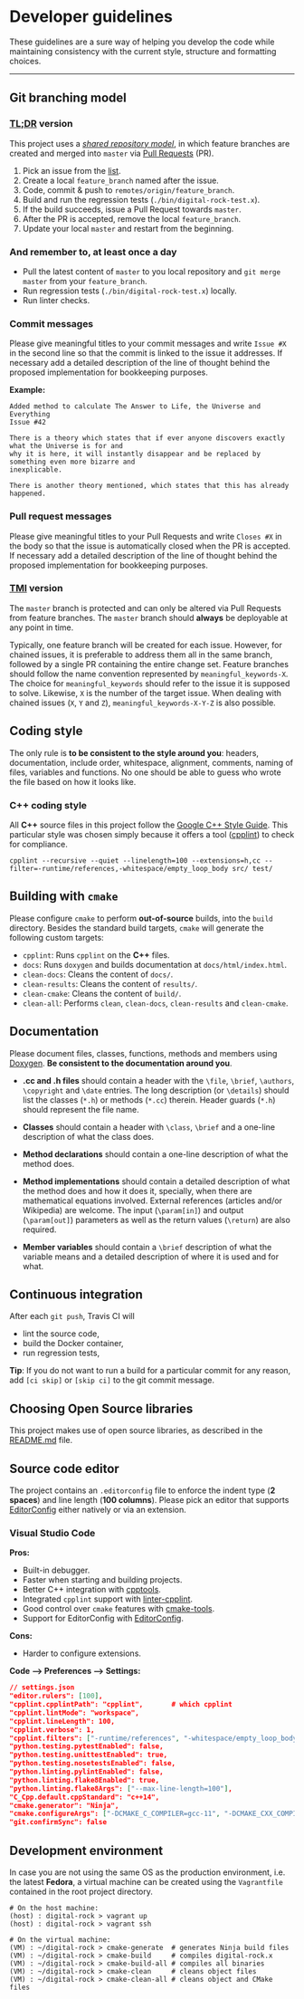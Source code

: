 # Developer guidelines

These guidelines are a sure way of helping you develop the code while maintaining consistency with
the current style, structure and formatting choices.

***

## Git branching model

### [TL;DR](https://en.wiktionary.org/wiki/TLDR) version

This project uses a [*shared repository model*](https://help.github.com/articles/about-collaborative-development-models/),
in which feature branches are created and merged into `master` via [Pull Requests](https://help.github.com/articles/about-pull-requests/) (PR).

1. Pick an issue from the [list](https://github.com/IBM/flowdiscovery-digital-rock/issues).
1. Create a local `feature_branch` named after the issue.
1. Code, commit & push to `remotes/origin/feature_branch`.
1. Build and run the regression tests (`./bin/digital-rock-test.x`).
1. If the build succeeds, issue a Pull Request towards `master`.
1. After the PR is accepted, remove the local `feature_branch`.
1. Update your local `master` and restart from the beginning.

### And remember to, at least once a day

* Pull the latest content of `master` to you local repository and `git merge master` from your `feature_branch`.
* Run regression tests (`./bin/digital-rock-test.x`) locally.
* Run linter checks.

### Commit messages

Please give meaningful titles to your commit messages and write `Issue #X` in the second line so
that the commit is linked to the issue it addresses.
If necessary add a detailed description of the line of thought behind the proposed implementation
for bookkeeping purposes.

**Example:**

```Text
Added method to calculate The Answer to Life, the Universe and Everything
Issue #42

There is a theory which states that if ever anyone discovers exactly what the Universe is for and
why it is here, it will instantly disappear and be replaced by something even more bizarre and
inexplicable.

There is another theory mentioned, which states that this has already happened.
```

### Pull request messages

Please give meaningful titles to your Pull Requests and write `Closes #X` in the body so that the
issue is automatically closed when the PR is accepted.
If necessary add a detailed description of the line of thought behind the proposed implementation
for bookkeeping purposes.

### [TMI](https://en.wiktionary.org/wiki/too_much_information#English) version

The `master` branch is protected and can only be altered via Pull Requests from feature branches.
The `master` branch should **always** be deployable at any point in time.

Typically, one feature branch will be created for each issue.
However, for chained issues, it is preferable to address them all in the same branch, followed by a
single PR containing the entire change set.
Feature branches should follow the name convention represented by `meaningful_keywords-X`.
The choice for `meaningful_keywords` should refer to the issue it is supposed to solve.
Likewise, `X` is the number of the target issue.
When dealing with chained issues (`X`, `Y` and `Z`), `meaningful_keywords-X-Y-Z` is also possible.

## Coding style

The only rule is **to be consistent to the style around you**: headers, documentation, include
order, whitespace, alignment, comments, naming of files, variables and functions.
No one should be able to guess who wrote the file based on how it looks like.

### C++ coding style

All **C++** source files in this project follow the [Google C++ Style Guide](https://google.github.io/styleguide/cppguide.html).
This particular style was chosen simply because it offers a tool ([cpplint](https://github.com/cpplint/cpplint)) to check for
compliance.

```Shell
cpplint --recursive --quiet --linelength=100 --extensions=h,cc --filter=-runtime/references,-whitespace/empty_loop_body src/ test/
```

## Building with `cmake`

Please configure `cmake` to perform **out-of-source** builds, into the `build` directory.
Besides the standard build targets, `cmake` will generate the following custom targets:

* `cpplint`: Runs `cpplint` on the **C++** files.
* `docs`: Runs `doxygen` and builds documentation at `docs/html/index.html`.
* `clean-docs`: Cleans the content of `docs/`.
* `clean-results`: Cleans the content of `results/`.
* `clean-cmake`: Cleans the content of `build/`.
* `clean-all`: Performs `clean`, `clean-docs`, `clean-results` and `clean-cmake`.

## Documentation

Please document files, classes, functions, methods and members using [Doxygen](https://www.doxygen.nl/index.html).
**Be consistent to the documentation around you**.

* **.cc and .h files** should contain a header with the `\file`, `\brief`, `\authors`, `\copyright`
and `\date` entries.
The long description (or `\details`) should list the classes (`*.h`) or methods (`*.cc`) therein.
Header guards (`*.h`) should represent the file name.

* **Classes** should contain a header with `\class`, `\brief` and a one-line description of what
the class does.

* **Method declarations** should contain a one-line description of what the method does.

* **Method implementations** should contain a detailed description of what the method does and how
it does it, specially, when there are mathematical equations involved.
External references (articles and/or Wikipedia) are welcome.
The input (`\param[in]`) and output (`\param[out]`) parameters as well as the return values
(`\return`) are also required.

* **Member variables** should contain a `\brief` description of what the variable means and a
detailed description of where it is used and for what.

## Continuous integration

After each `git push`, Travis CI will

* lint the source code,
* build the Docker container,
* run regression tests,

**Tip**: If you do not want to run a build for a particular commit for any reason, add `[ci skip]`
or `[skip ci]` to the git commit message.

## Choosing Open Source libraries

This project makes use of open source libraries, as described in the [README.md](README.md) file.

## Source code editor

The project contains an `.editorconfig` file to enforce the indent type (**2 spaces**) and line
length (**100 columns**).
Please pick an editor that supports [EditorConfig](http://editorconfig.org/#download) either
natively or via an extension.

### Visual Studio Code

**Pros:**

* Built-in debugger.
* Faster when starting and building projects.
* Better C++ integration with [cpptools](https://marketplace.visualstudio.com/items?itemName=ms-vscode.cpptools).
* Integrated `cpplint` support with [linter-cpplint](https://marketplace.visualstudio.com/items?itemName=mine.cpplint).
* Good control over `cmake` features with [cmake-tools](https://marketplace.visualstudio.com/items?itemName=vector-of-bool.cmake-tools).
* Support for EditorConfig with [EditorConfig](https://marketplace.visualstudio.com/items?itemName=EditorConfig.EditorConfig).

**Cons:**

* Harder to configure extensions.

**Code --> Preferences --> Settings:**

```JSON
// settings.json
"editor.rulers": [100],
"cpplint.cpplintPath": "cpplint",       # which cpplint
"cpplint.lintMode": "workspace",
"cpplint.lineLength": 100,
"cpplint.verbose": 1,
"cpplint.filters": ["-runtime/references", "-whitespace/empty_loop_body"],
"python.testing.pytestEnabled": false,
"python.testing.unittestEnabled": true,
"python.testing.nosetestsEnabled": false,
"python.linting.pylintEnabled": false,
"python.linting.flake8Enabled": true,
"python.linting.flake8Args": ["--max-line-length=100"],
"C_Cpp.default.cppStandard": "c++14",
"cmake.generator": "Ninja",
"cmake.configureArgs": ["-DCMAKE_C_COMPILER=gcc-11", "-DCMAKE_CXX_COMPILER=g++-11"],
"git.confirmSync": false
```

## Development environment

In case you are not using the same OS as the production environment, i.e. the latest **Fedora**, a
virtual machine can be created using the `Vagrantfile` contained in the root project directory.

```Shell
# On the host machine:
(host) : digital-rock > vagrant up
(host) : digital-rock > vagrant ssh

# On the virtual machine:
(VM) : ~/digital-rock > cmake-generate  # generates Ninja build files
(VM) : ~/digital-rock > cmake-build     # compiles digital-rock.x
(VM) : ~/digital-rock > cmake-build-all # compiles all binaries
(VM) : ~/digital-rock > cmake-clean     # cleans object files
(VM) : ~/digital-rock > cmake-clean-all # cleans object and CMake files
```
